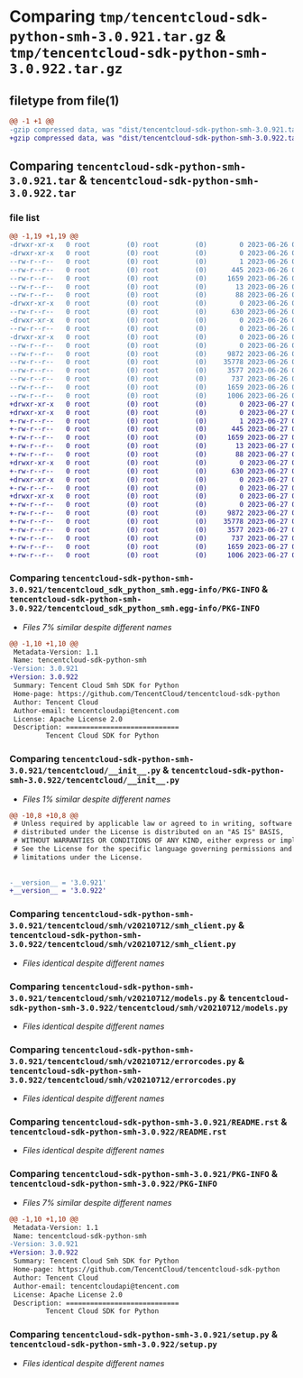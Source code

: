 # Comparing `tmp/tencentcloud-sdk-python-smh-3.0.921.tar.gz` & `tmp/tencentcloud-sdk-python-smh-3.0.922.tar.gz`

## filetype from file(1)

```diff
@@ -1 +1 @@
-gzip compressed data, was "dist/tencentcloud-sdk-python-smh-3.0.921.tar", last modified: Mon Jun 26 00:31:16 2023, max compression
+gzip compressed data, was "dist/tencentcloud-sdk-python-smh-3.0.922.tar", last modified: Tue Jun 27 00:31:35 2023, max compression
```

## Comparing `tencentcloud-sdk-python-smh-3.0.921.tar` & `tencentcloud-sdk-python-smh-3.0.922.tar`

### file list

```diff
@@ -1,19 +1,19 @@
-drwxr-xr-x   0 root         (0) root         (0)        0 2023-06-26 00:31:16.000000 tencentcloud-sdk-python-smh-3.0.921/
-drwxr-xr-x   0 root         (0) root         (0)        0 2023-06-26 00:31:16.000000 tencentcloud-sdk-python-smh-3.0.921/tencentcloud_sdk_python_smh.egg-info/
--rw-r--r--   0 root         (0) root         (0)        1 2023-06-26 00:31:16.000000 tencentcloud-sdk-python-smh-3.0.921/tencentcloud_sdk_python_smh.egg-info/dependency_links.txt
--rw-r--r--   0 root         (0) root         (0)      445 2023-06-26 00:31:16.000000 tencentcloud-sdk-python-smh-3.0.921/tencentcloud_sdk_python_smh.egg-info/SOURCES.txt
--rw-r--r--   0 root         (0) root         (0)     1659 2023-06-26 00:31:16.000000 tencentcloud-sdk-python-smh-3.0.921/tencentcloud_sdk_python_smh.egg-info/PKG-INFO
--rw-r--r--   0 root         (0) root         (0)       13 2023-06-26 00:31:16.000000 tencentcloud-sdk-python-smh-3.0.921/tencentcloud_sdk_python_smh.egg-info/top_level.txt
--rw-r--r--   0 root         (0) root         (0)       88 2023-06-26 00:31:16.000000 tencentcloud-sdk-python-smh-3.0.921/setup.cfg
-drwxr-xr-x   0 root         (0) root         (0)        0 2023-06-26 00:31:16.000000 tencentcloud-sdk-python-smh-3.0.921/tencentcloud/
--rw-r--r--   0 root         (0) root         (0)      630 2023-06-26 00:31:16.000000 tencentcloud-sdk-python-smh-3.0.921/tencentcloud/__init__.py
-drwxr-xr-x   0 root         (0) root         (0)        0 2023-06-26 00:31:16.000000 tencentcloud-sdk-python-smh-3.0.921/tencentcloud/smh/
--rw-r--r--   0 root         (0) root         (0)        0 2023-06-26 00:31:16.000000 tencentcloud-sdk-python-smh-3.0.921/tencentcloud/smh/__init__.py
-drwxr-xr-x   0 root         (0) root         (0)        0 2023-06-26 00:31:16.000000 tencentcloud-sdk-python-smh-3.0.921/tencentcloud/smh/v20210712/
--rw-r--r--   0 root         (0) root         (0)        0 2023-06-26 00:31:16.000000 tencentcloud-sdk-python-smh-3.0.921/tencentcloud/smh/v20210712/__init__.py
--rw-r--r--   0 root         (0) root         (0)     9872 2023-06-26 00:31:16.000000 tencentcloud-sdk-python-smh-3.0.921/tencentcloud/smh/v20210712/smh_client.py
--rw-r--r--   0 root         (0) root         (0)    35778 2023-06-26 00:31:16.000000 tencentcloud-sdk-python-smh-3.0.921/tencentcloud/smh/v20210712/models.py
--rw-r--r--   0 root         (0) root         (0)     3577 2023-06-26 00:31:16.000000 tencentcloud-sdk-python-smh-3.0.921/tencentcloud/smh/v20210712/errorcodes.py
--rw-r--r--   0 root         (0) root         (0)      737 2023-06-26 00:31:16.000000 tencentcloud-sdk-python-smh-3.0.921/README.rst
--rw-r--r--   0 root         (0) root         (0)     1659 2023-06-26 00:31:16.000000 tencentcloud-sdk-python-smh-3.0.921/PKG-INFO
--rw-r--r--   0 root         (0) root         (0)     1006 2023-06-26 00:31:16.000000 tencentcloud-sdk-python-smh-3.0.921/setup.py
+drwxr-xr-x   0 root         (0) root         (0)        0 2023-06-27 00:31:35.000000 tencentcloud-sdk-python-smh-3.0.922/
+drwxr-xr-x   0 root         (0) root         (0)        0 2023-06-27 00:31:35.000000 tencentcloud-sdk-python-smh-3.0.922/tencentcloud_sdk_python_smh.egg-info/
+-rw-r--r--   0 root         (0) root         (0)        1 2023-06-27 00:31:35.000000 tencentcloud-sdk-python-smh-3.0.922/tencentcloud_sdk_python_smh.egg-info/dependency_links.txt
+-rw-r--r--   0 root         (0) root         (0)      445 2023-06-27 00:31:35.000000 tencentcloud-sdk-python-smh-3.0.922/tencentcloud_sdk_python_smh.egg-info/SOURCES.txt
+-rw-r--r--   0 root         (0) root         (0)     1659 2023-06-27 00:31:35.000000 tencentcloud-sdk-python-smh-3.0.922/tencentcloud_sdk_python_smh.egg-info/PKG-INFO
+-rw-r--r--   0 root         (0) root         (0)       13 2023-06-27 00:31:35.000000 tencentcloud-sdk-python-smh-3.0.922/tencentcloud_sdk_python_smh.egg-info/top_level.txt
+-rw-r--r--   0 root         (0) root         (0)       88 2023-06-27 00:31:35.000000 tencentcloud-sdk-python-smh-3.0.922/setup.cfg
+drwxr-xr-x   0 root         (0) root         (0)        0 2023-06-27 00:31:35.000000 tencentcloud-sdk-python-smh-3.0.922/tencentcloud/
+-rw-r--r--   0 root         (0) root         (0)      630 2023-06-27 00:31:35.000000 tencentcloud-sdk-python-smh-3.0.922/tencentcloud/__init__.py
+drwxr-xr-x   0 root         (0) root         (0)        0 2023-06-27 00:31:35.000000 tencentcloud-sdk-python-smh-3.0.922/tencentcloud/smh/
+-rw-r--r--   0 root         (0) root         (0)        0 2023-06-27 00:31:35.000000 tencentcloud-sdk-python-smh-3.0.922/tencentcloud/smh/__init__.py
+drwxr-xr-x   0 root         (0) root         (0)        0 2023-06-27 00:31:35.000000 tencentcloud-sdk-python-smh-3.0.922/tencentcloud/smh/v20210712/
+-rw-r--r--   0 root         (0) root         (0)        0 2023-06-27 00:31:35.000000 tencentcloud-sdk-python-smh-3.0.922/tencentcloud/smh/v20210712/__init__.py
+-rw-r--r--   0 root         (0) root         (0)     9872 2023-06-27 00:31:35.000000 tencentcloud-sdk-python-smh-3.0.922/tencentcloud/smh/v20210712/smh_client.py
+-rw-r--r--   0 root         (0) root         (0)    35778 2023-06-27 00:31:35.000000 tencentcloud-sdk-python-smh-3.0.922/tencentcloud/smh/v20210712/models.py
+-rw-r--r--   0 root         (0) root         (0)     3577 2023-06-27 00:31:35.000000 tencentcloud-sdk-python-smh-3.0.922/tencentcloud/smh/v20210712/errorcodes.py
+-rw-r--r--   0 root         (0) root         (0)      737 2023-06-27 00:31:35.000000 tencentcloud-sdk-python-smh-3.0.922/README.rst
+-rw-r--r--   0 root         (0) root         (0)     1659 2023-06-27 00:31:35.000000 tencentcloud-sdk-python-smh-3.0.922/PKG-INFO
+-rw-r--r--   0 root         (0) root         (0)     1006 2023-06-27 00:31:35.000000 tencentcloud-sdk-python-smh-3.0.922/setup.py
```

### Comparing `tencentcloud-sdk-python-smh-3.0.921/tencentcloud_sdk_python_smh.egg-info/PKG-INFO` & `tencentcloud-sdk-python-smh-3.0.922/tencentcloud_sdk_python_smh.egg-info/PKG-INFO`

 * *Files 7% similar despite different names*

```diff
@@ -1,10 +1,10 @@
 Metadata-Version: 1.1
 Name: tencentcloud-sdk-python-smh
-Version: 3.0.921
+Version: 3.0.922
 Summary: Tencent Cloud Smh SDK for Python
 Home-page: https://github.com/TencentCloud/tencentcloud-sdk-python
 Author: Tencent Cloud
 Author-email: tencentcloudapi@tencent.com
 License: Apache License 2.0
 Description: ============================
         Tencent Cloud SDK for Python
```

### Comparing `tencentcloud-sdk-python-smh-3.0.921/tencentcloud/__init__.py` & `tencentcloud-sdk-python-smh-3.0.922/tencentcloud/__init__.py`

 * *Files 1% similar despite different names*

```diff
@@ -10,8 +10,8 @@
 # Unless required by applicable law or agreed to in writing, software
 # distributed under the License is distributed on an "AS IS" BASIS,
 # WITHOUT WARRANTIES OR CONDITIONS OF ANY KIND, either express or implied.
 # See the License for the specific language governing permissions and
 # limitations under the License.
 
 
-__version__ = '3.0.921'
+__version__ = '3.0.922'
```

### Comparing `tencentcloud-sdk-python-smh-3.0.921/tencentcloud/smh/v20210712/smh_client.py` & `tencentcloud-sdk-python-smh-3.0.922/tencentcloud/smh/v20210712/smh_client.py`

 * *Files identical despite different names*

### Comparing `tencentcloud-sdk-python-smh-3.0.921/tencentcloud/smh/v20210712/models.py` & `tencentcloud-sdk-python-smh-3.0.922/tencentcloud/smh/v20210712/models.py`

 * *Files identical despite different names*

### Comparing `tencentcloud-sdk-python-smh-3.0.921/tencentcloud/smh/v20210712/errorcodes.py` & `tencentcloud-sdk-python-smh-3.0.922/tencentcloud/smh/v20210712/errorcodes.py`

 * *Files identical despite different names*

### Comparing `tencentcloud-sdk-python-smh-3.0.921/README.rst` & `tencentcloud-sdk-python-smh-3.0.922/README.rst`

 * *Files identical despite different names*

### Comparing `tencentcloud-sdk-python-smh-3.0.921/PKG-INFO` & `tencentcloud-sdk-python-smh-3.0.922/PKG-INFO`

 * *Files 7% similar despite different names*

```diff
@@ -1,10 +1,10 @@
 Metadata-Version: 1.1
 Name: tencentcloud-sdk-python-smh
-Version: 3.0.921
+Version: 3.0.922
 Summary: Tencent Cloud Smh SDK for Python
 Home-page: https://github.com/TencentCloud/tencentcloud-sdk-python
 Author: Tencent Cloud
 Author-email: tencentcloudapi@tencent.com
 License: Apache License 2.0
 Description: ============================
         Tencent Cloud SDK for Python
```

### Comparing `tencentcloud-sdk-python-smh-3.0.921/setup.py` & `tencentcloud-sdk-python-smh-3.0.922/setup.py`

 * *Files identical despite different names*


